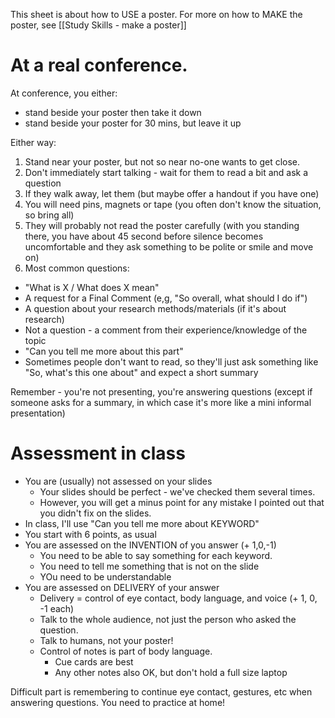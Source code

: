 This sheet is about how to USE a poster. For more on how to MAKE the poster, see [[Study Skills - make a poster]]

# At a real conference. 
At conference, you either:
* stand beside your poster then take it down
* stand beside your poster for 30 mins, but leave it up

Either way:
1) Stand near your poster, but not so near no-one wants to get close. 
2) Don't immediately start talking - wait for them to read a bit and ask a question
3) If they walk away, let them (but maybe offer a handout if you have one)
4) You will need pins, magnets or tape (you often don't know the situation, so bring all)
5) They will probably not read the poster carefully (with you standing there, you have about 45 second before silence becomes uncomfortable and they ask something to be polite or smile and move on)
6) Most common questions:
* "What is X / What does X mean"
* A request for a Final Comment (e,g, "So overall, what should I do if")
* A question about your research methods/materials (if it's about research)
* Not a question - a comment from their experience/knowledge of the topic
* "Can you tell me more about this part"
* Sometimes people don't want to read, so they'll just ask something like "So, what's this one about" and expect a short summary

Remember - you're not presenting, you're answering questions (except if someone asks for a summary, in which case it's more like a mini informal presentation)

# Assessment in class
* You are (usually) not assessed on your slides
    * Your slides should be perfect - we've checked them several times. 
    * However, you will get a minus point for any mistake I pointed out that you didn't fix on the slides.
* In class, I'll use "Can you tell me more about KEYWORD"
* You start with 6 points, as usual
* You are assessed on the INVENTION of you answer (+ 1,0,-1)
    * You need to be able to say something for each keyword.
    * You need to tell me something that is not on the slide
    * YOu need to be understandable 
* You are assessed on DELIVERY of your answer
    * Delivery = control of eye contact, body language, and voice (+ 1, 0, -1 each)
    * Talk to the whole audience, not just the person who asked the question. 
    * Talk to humans, not your poster!
    * Control of notes is part of body language. 
        * Cue cards are best
        * Any other notes also OK, but don't hold a full size laptop


Difficult part is remembering to continue eye contact, gestures, etc when answering questions.
You need to practice at home!